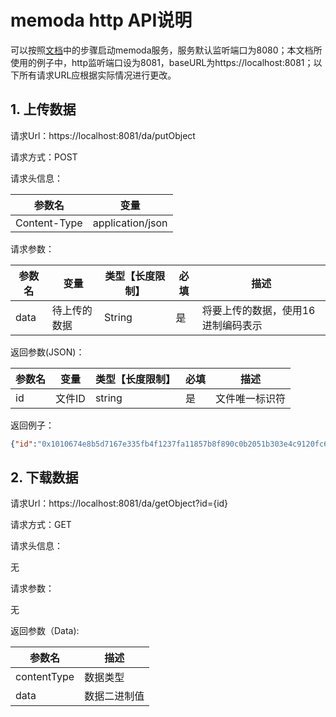 # memoda http API说明

可以按照[文档]()中的步骤启动memoda服务，服务默认监听端口为8080；本文档所使用的例子中，http监听端口设为8081，baseURL为https://localhost:8081；以下所有请求URL应根据实际情况进行更改。

## 1. 上传数据

请求Url：https://localhost:8081/da/putObject

请求方式：POST

请求头信息：

| 参数名       | 变量             |
| ------------ | ---------------- |
| Content-Type | application/json |

请求参数：

| 参数名 | 变量         | 类型【长度限制】 | 必填 | 描述                               |
| ------ | ------------ | ---------------- | ---- | ---------------------------------- |
| data   | 待上传的数据 | String           | 是   | 将要上传的数据，使用16进制编码表示 |

返回参数(JSON)：

| 参数名 | 变量   | 类型【长度限制】 | 必填 | 描述           |
| ------ | ------ | ---------------- | ---- | -------------- |
| id     | 文件ID | string           | 是   | 文件唯一标识符 |

返回例子：

```json
{"id":"0x1010674e8b5d7167e335fb4f1237fa11857b8f890c0b2051b303e4c9120fc6732962c67309653bf3c80cba3207ddf4d808735fbf50c706b68761ec94b5ef9c00564503621f21eb8513fd2c7a6a2fa5fb548872b3bee34961b888124b0caa92a7"}
```

## 2. 下载数据

请求Url：https://localhost:8081/da/getObject?id={id}

请求方式：GET

请求头信息：

无

请求参数：

无

返回参数（Data):

| 参数名      | 描述         |
| ----------- | ------------ |
| contentType | 数据类型     |
| data        | 数据二进制值 |

